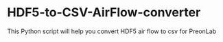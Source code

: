 # HDF5-to-CSV-AirFlow-converter
This Python script will help you convert HDF5 air flow to csv for PreonLab
